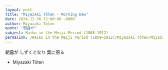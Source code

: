 ```yaml
---
layout: post
title: "Miyazaki Tōten - Morning Dew"
date: 2024-12-30 12:00:00 -0000
author: Miyazaki Tōten
quote: "朝露が"
subject: Haiku in the Meiji Period (1868–1912)
permalink: /Haiku in the Meiji Period (1868–1912)/Miyazaki Tōten/Miyazaki Tōten - Morning Dew
---
```


朝露が
しずくとなり
葉に宿る

- Miyazaki Tōten
